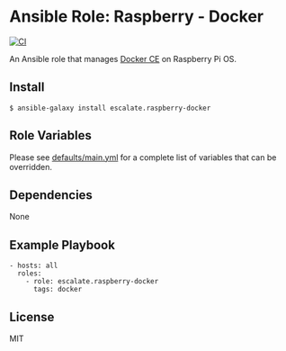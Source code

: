 # Ansible Role: Raspberry - Docker

[![CI](https://github.com/escalate/ansible-raspberry-docker/workflows/CI/badge.svg?event=push)](https://github.com/escalate/ansible-raspberry-docker/actions?query=workflow%3ACI)

An Ansible role that manages [Docker CE](https://www.docker.com) on Raspberry Pi OS.

## Install

```
$ ansible-galaxy install escalate.raspberry-docker
```

## Role Variables

Please see [defaults/main.yml](https://github.com/escalate/ansible-raspberry-docker/blob/master/defaults/main.yml) for a complete list of variables that can be overridden.

## Dependencies

None

## Example Playbook

```
- hosts: all
  roles:
    - role: escalate.raspberry-docker
      tags: docker
```

## License

MIT
